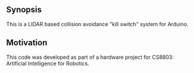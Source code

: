 ## Synopsis

This is a LIDAR based collision avoidance "kill switch" system for Arduino.

## Motivation

This code was developed as part of a hardware project for CS8803: Artificial Intelligence for Robotics.
